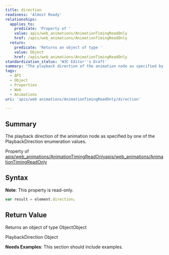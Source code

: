 ```yaml
---
title: direction
readiness: 'Almost Ready'
relationships:
  applies_to:
    predicate: 'Property of '
    value: apis/web_animations/AnimationTimingReadOnly
    href: /apis/web_animations/AnimationTimingReadOnly
  return:
    predicate: 'Returns an object of type '
    value: Object
    href: /apis/web_animations/AnimationTimingReadOnly
standardization_status: 'W3C Editor''s Draft'
summary: "The playback direction of the animation node as specified by one of the PlaybackDirection enumeration values.\n"
tags:
  - API
  - Object
  - Properties
  - Web
  - Animations
uri: 'apis/web animations/AnimationTimingReadOnly/direction'

---
```

## Summary

The playback direction of the animation node as specified by one of the PlaybackDirection enumeration values.

Property of [apis/web\_animations/AnimationTimingReadOnly](/apis/web_animations/AnimationTimingReadOnly)[apis/web\_animations/AnimationTimingReadOnly](/apis/web_animations/AnimationTimingReadOnly)

## Syntax

**Note**: This property is read-only.

``` js
var result = element.direction;
```

## Return Value

Returns an object of type ObjectObject

PlaybackDirection Object

**Needs Examples**: This section should include examples.

